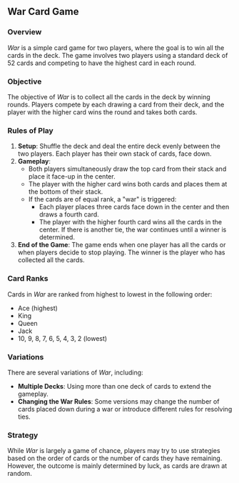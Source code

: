 ## War Card Game

### Overview

*War* is a simple card game for two players, where the goal is to win all the cards in the deck. The game involves two players using a standard deck of 52 cards and competing to have the highest card in each round.

### Objective

The objective of *War* is to collect all the cards in the deck by winning rounds. Players compete by each drawing a card from their deck, and the player with the higher card wins the round and takes both cards.

### Rules of Play

1. **Setup**: Shuffle the deck and deal the entire deck evenly between the two players. Each player has their own stack of cards, face down.
2. **Gameplay**:
   - Both players simultaneously draw the top card from their stack and place it face-up in the center.
   - The player with the higher card wins both cards and places them at the bottom of their stack.
   - If the cards are of equal rank, a "war" is triggered:
     - Each player places three cards face down in the center and then draws a fourth card.
     - The player with the higher fourth card wins all the cards in the center. If there is another tie, the war continues until a winner is determined.
3. **End of the Game**: The game ends when one player has all the cards or when players decide to stop playing. The winner is the player who has collected all the cards.

### Card Ranks

Cards in *War* are ranked from highest to lowest in the following order:

- Ace (highest)
- King
- Queen
- Jack
- 10, 9, 8, 7, 6, 5, 4, 3, 2 (lowest)

### Variations

There are several variations of *War*, including:
- **Multiple Decks**: Using more than one deck of cards to extend the gameplay.
- **Changing the War Rules**: Some versions may change the number of cards placed down during a war or introduce different rules for resolving ties.

### Strategy

While *War* is largely a game of chance, players may try to use strategies based on the order of cards or the number of cards they have remaining. However, the outcome is mainly determined by luck, as cards are drawn at random.
